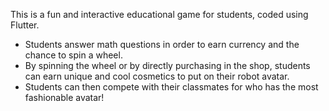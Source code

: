 This is a fun and interactive educational game for students, coded using Flutter.
- Students answer math questions in order to earn currency and the chance to spin a wheel.
- By spinning the wheel or by directly purchasing in the shop, students can earn unique and cool cosmetics to put on their robot avatar.
- Students can then compete with their classmates for who has the most fashionable avatar!
